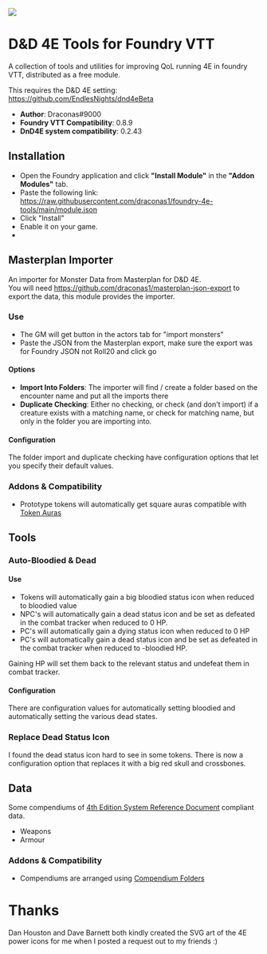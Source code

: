 ![](https://img.shields.io/badge/Foundry-v0.8.9-informational)
# D&D 4E Tools for Foundry VTT
A collection of tools and utilities for improving QoL running 4E in foundry VTT, distributed as a free module.

This requires the D&D 4E setting: https://github.com/EndlesNights/dnd4eBeta

* **Author**: Draconas#9000
* **Foundry VTT Compatibility**: 0.8.9
* **DnD4E system compatibility**: 0.2.43

## Installation
* Open the Foundry application and click **"Install Module"** in the **"Addon Modules"** tab.
* Paste the following link: https://raw.githubusercontent.com/draconas1/foundry-4e-tools/main/module.json
* Click "Install"
* Enable it on your game.
* 

## Masterplan Importer
An importer for Monster Data from Masterplan for D&D 4E.  
You will need https://github.com/draconas1/masterplan-json-export to export the data, this module provides the importer.

### Use
* The GM will get button in the actors tab for "import monsters"
* Paste the JSON from the Masterplan export, make sure the export was for Foundry JSON not Roll20 and click go

#### Options
* **Import Into Folders**: The importer will find / create a folder based on the encounter name and put all the imports there
* **Duplicate Checking**: Either no checking, or check (and don't import) if a creature exists with a matching name, or check for matching name, but only in the folder you are importing into.

#### Configuration
The folder import and duplicate checking have configuration options that let you specify their default values.  

### Addons & Compatibility
* Prototype tokens will automatically get square auras compatible with [Token Auras](https://foundryvtt.com/packages/token-auras)

## Tools
### Auto-Bloodied & Dead 

#### Use
* Tokens will automatically gain a big bloodied status icon when reduced to bloodied value
* NPC's will automatically gain a dead status icon and be set as defeated in the combat tracker when reduced to 0 HP.
* PC's will automatically gain a dying status icon when reduced to 0 HP
* PC's will automatically gain a dead status icon and be set as defeated in the combat tracker when reduced to -bloodied HP.

Gaining HP will set them back to the relevant status and undefeat them in combat tracker.

#### Configuration
There are configuration values for automatically setting bloodied and automatically setting the various dead states.

### Replace Dead Status Icon
I found the dead status icon hard to see in some tokens.  There is now a configuration option that replaces it with a big red skull and crossbones.

## Data
Some compendiums of [4th Edition System Reference Document](http://weirdzine.com/wp-content/uploads/2015/07/4E_SRD-1.pdf) compliant data.
* Weapons
* Armour

### Addons & Compatibility
* Compendiums are arranged using [Compendium Folders](https://foundryvtt.com/packages/compendium-folders)

# Thanks
Dan Houston and Dave Barnett both kindly created the SVG art of the 4E power icons for me when I posted a request out to my friends :)